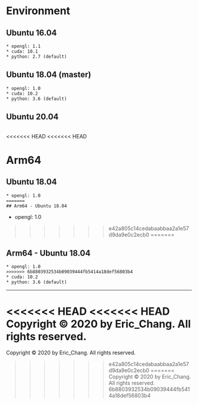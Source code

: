 # Environment

## Ubuntu 16.04
```  
* opengl: 1.1  
* cuda: 10.1  
* python: 2.7 (default)
```

## Ubuntu 18.04 (master)
```  
* opengl: 1.0  
* cuda: 10.2  
* python: 3.6 (default)
```

## Ubuntu 20.04
```
```

<<<<<<< HEAD
<<<<<<< HEAD
# Arm64

## Ubuntu 18.04
```
* opengl: 1.0  
=======
## Arm64 - Ubuntu 18.04
```
* opengl: 1.0
>>>>>>> e42a805c14cedabaabbaa2a1e57d9da9e0c2ecb0
=======
## Arm64 - Ubuntu 18.04
```
* opengl: 1.0
>>>>>>> 6b8803932534b09039444fb5414a18def56803b4
* cuda: 10.2 
* python: 3.6 (default)
```

---
<<<<<<< HEAD
<<<<<<< HEAD
Copyright © 2020 by Eric_Chang. All rights reserved.
=======
Copyright © 2020 by Eric_Chang. All rights reserved.
>>>>>>> e42a805c14cedabaabbaa2a1e57d9da9e0c2ecb0
=======
Copyright © 2020 by Eric_Chang. All rights reserved.
>>>>>>> 6b8803932534b09039444fb5414a18def56803b4
